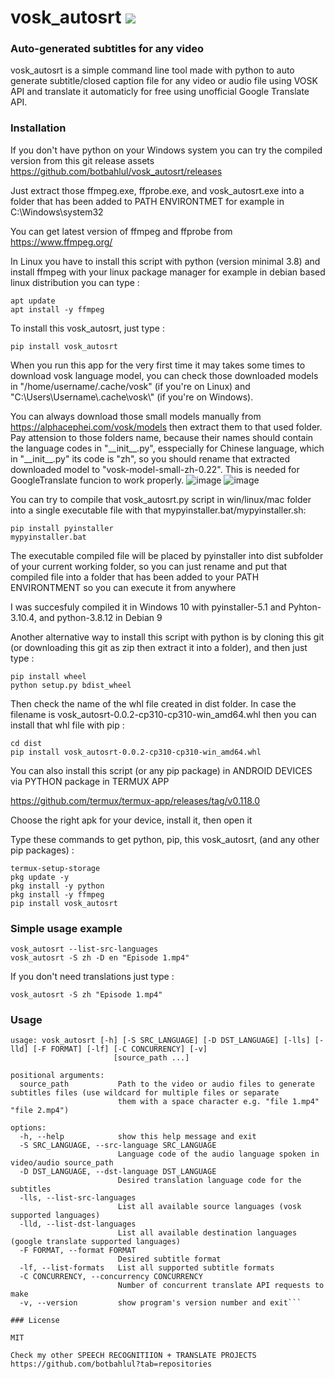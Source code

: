 # vosk_autosrt <a href="https://pypi.python.org/pypi/vosk_autosrt"><img src="https://img.shields.io/pypi/v/vosk_autosrt.svg"></img></a>
  
### Auto-generated subtitles for any video
vosk_autosrt is a simple command line tool made with python to auto generate subtitle/closed caption file for any video or audio file using VOSK API and translate it automaticly for free using unofficial Google Translate API.

### Installation
If you don't have python on your Windows system you can try the compiled version from this git release assets
https://github.com/botbahlul/vosk_autosrt/releases

Just extract those ffmpeg.exe, ffprobe.exe, and vosk_autosrt.exe into a folder that has been added to PATH ENVIRONTMET for example in C:\Windows\system32

You can get latest version of ffmpeg and ffprobe from https://www.ffmpeg.org/

In Linux you have to install this script with python (version minimal 3.8) and install ffmpeg with your linux package manager for example in debian based linux distribution you can type :

```
apt update
apt install -y ffmpeg
```

To install this vosk_autosrt, just type :
```
pip install vosk_autosrt
```

When you run this app for the very first time it may takes some times to download vosk language model, you can check those  downloaded models in "/home/username/.cache/vosk" (if you're on Linux) and "C:\\Users\\Username\\.cache\vosk\\" (if you're on Windows).

You can always download those small models manually from https://alphacephei.com/vosk/models then extract them to that used folder.
Pay attension to those folders name, because their names should contain the language codes in \"\_\_init\_\_.py\", esspecially for Chinese language, which in \"\_\_init\_\_.py\" its code is \"zh\", so you should rename that extracted downloaded model to \"vosk-model-small-zh-0.22\". This is needed for GoogleTranslate funcion to work properly.
![image](https://user-images.githubusercontent.com/88623122/234000963-c2ab4c69-70fd-4374-9a1a-0cc1316791e8.png)
![image](https://user-images.githubusercontent.com/88623122/234001411-f06821c9-0b68-4414-b3c3-a7280da4d560.png)

You can try to compile that vosk_autosrt.py script in win/linux/mac folder into a single executable file with that mypyinstaller.bat/mypyinstaller.sh:
```
pip install pyinstaller
mypyinstaller.bat
```

The executable compiled file will be placed by pyinstaller into dist subfolder of your current working folder, so you can just rename and put that compiled file into a folder that has been added to your PATH ENVIRONTMENT so you can execute it from anywhere

I was succesfuly compiled it in Windows 10 with pyinstaller-5.1 and Pyhton-3.10.4, and python-3.8.12 in Debian 9

Another alternative way to install this script with python is by cloning this git (or downloading this git as zip then extract it into a folder), and then just type :

```
pip install wheel
python setup.py bdist_wheel
```

Then check the name of the whl file created in dist folder. In case the filename is vosk_autosrt-0.0.2-cp310-cp310-win_amd64.whl then you can install that whl file with pip :
```
cd dist
pip install vosk_autosrt-0.0.2-cp310-cp310-win_amd64.whl
```

You can also install this script (or any pip package) in ANDROID DEVICES via PYTHON package in TERMUX APP

https://github.com/termux/termux-app/releases/tag/v0.118.0

Choose the right apk for your device, install it, then open it

Type these commands to get python, pip, this vosk_autosrt, (and any other pip packages) :

```
termux-setup-storage
pkg update -y
pkg install -y python
pkg install -y ffmpeg
pip install vosk_autosrt
```

### Simple usage example 

```
vosk_autosrt --list-src-languages
vosk_autosrt -S zh -D en "Episode 1.mp4"
```

If you don't need translations just type :
```
vosk_autosrt -S zh "Episode 1.mp4"
```

### Usage

```
usage: vosk_autosrt [-h] [-S SRC_LANGUAGE] [-D DST_LANGUAGE] [-lls] [-lld] [-F FORMAT] [-lf] [-C CONCURRENCY] [-v]
                       [source_path ...]

positional arguments:
  source_path           Path to the video or audio files to generate subtitles files (use wildcard for multiple files or separate
                        them with a space character e.g. "file 1.mp4" "file 2.mp4")

options:
  -h, --help            show this help message and exit
  -S SRC_LANGUAGE, --src-language SRC_LANGUAGE
                        Language code of the audio language spoken in video/audio source_path
  -D DST_LANGUAGE, --dst-language DST_LANGUAGE
                        Desired translation language code for the subtitles
  -lls, --list-src-languages
                        List all available source languages (vosk supported languages)
  -lld, --list-dst-languages
                        List all available destination languages (google translate supported languages)
  -F FORMAT, --format FORMAT
                        Desired subtitle format
  -lf, --list-formats   List all supported subtitle formats
  -C CONCURRENCY, --concurrency CONCURRENCY
                        Number of concurrent translate API requests to make
  -v, --version         show program's version number and exit```

### License

MIT

Check my other SPEECH RECOGNITIION + TRANSLATE PROJECTS https://github.com/botbahlul?tab=repositories
